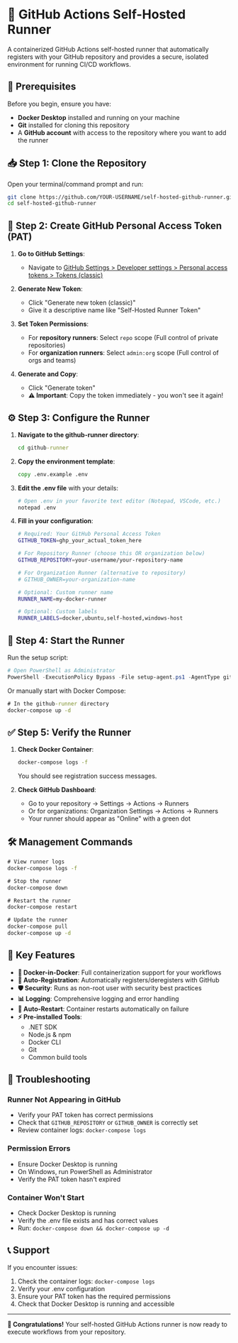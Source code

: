 # 🚀 GitHub Actions Self-Hosted Runner

A containerized GitHub Actions self-hosted runner that automatically registers with your GitHub repository and provides a secure, isolated environment for running CI/CD workflows.

## 🔧 Prerequisites

Before you begin, ensure you have:
- **Docker Desktop** installed and running on your machine
- **Git** installed for cloning this repository
- A **GitHub account** with access to the repository where you want to add the runner

## 📥 Step 1: Clone the Repository

Open your terminal/command prompt and run:

```bash
git clone https://github.com/YOUR-USERNAME/self-hosted-github-runner.git
cd self-hosted-github-runner
```

## 🔑 Step 2: Create GitHub Personal Access Token (PAT)

1. **Go to GitHub Settings**:
   - Navigate to [GitHub Settings > Developer settings > Personal access tokens > Tokens (classic)](https://github.com/settings/tokens)

2. **Generate New Token**:
   - Click "Generate new token (classic)"
   - Give it a descriptive name like "Self-Hosted Runner Token"

3. **Set Token Permissions**:
   - For **repository runners**: Select `repo` scope (Full control of private repositories)
   - For **organization runners**: Select `admin:org` scope (Full control of orgs and teams)

4. **Generate and Copy**:
   - Click "Generate token"
   - **⚠️ Important**: Copy the token immediately - you won't see it again!

## ⚙️ Step 3: Configure the Runner

1. **Navigate to the github-runner directory**:
   ```cmd
   cd github-runner
   ```

2. **Copy the environment template**:
   ```cmd
   copy .env.example .env
   ```

3. **Edit the .env file** with your details:
   ```bash
   # Open .env in your favorite text editor (Notepad, VSCode, etc.)
   notepad .env
   ```

4. **Fill in your configuration**:
   ```bash
   # Required: Your GitHub Personal Access Token
   GITHUB_TOKEN=ghp_your_actual_token_here
   
   # For Repository Runner (choose this OR organization below)
   GITHUB_REPOSITORY=your-username/your-repository-name
   
   # For Organization Runner (alternative to repository)
   # GITHUB_OWNER=your-organization-name
   
   # Optional: Custom runner name
   RUNNER_NAME=my-docker-runner
   
   # Optional: Custom labels
   RUNNER_LABELS=docker,ubuntu,self-hosted,windows-host
   ```

## 🚀 Step 4: Start the Runner

Run the setup script:

```powershell
# Open PowerShell as Administrator
PowerShell -ExecutionPolicy Bypass -File setup-agent.ps1 -AgentType github
```

Or manually start with Docker Compose:

```cmd
# In the github-runner directory
docker-compose up -d
```

## ✅ Step 5: Verify the Runner

1. **Check Docker Container**:
   ```cmd
   docker-compose logs -f
   ```
   You should see registration success messages.

2. **Check GitHub Dashboard**:
   - Go to your repository → Settings → Actions → Runners
   - Or for organizations: Organization Settings → Actions → Runners
   - Your runner should appear as "Online" with a green dot

## 🛠️ Management Commands

```cmd
# View runner logs
docker-compose logs -f

# Stop the runner
docker-compose down

# Restart the runner
docker-compose restart

# Update the runner
docker-compose pull
docker-compose up -d
```

## 🔑 Key Features

- **🐳 Docker-in-Docker**: Full containerization support for your workflows
- **🔄 Auto-Registration**: Automatically registers/deregisters with GitHub
- **🛡️ Security**: Runs as non-root user with security best practices
- **📊 Logging**: Comprehensive logging and error handling
- **🔄 Auto-Restart**: Container restarts automatically on failure
- **⚡ Pre-installed Tools**: 
  - .NET SDK
  - Node.js & npm
  - Docker CLI
  - Git
  - Common build tools

## 🔧 Troubleshooting

### Runner Not Appearing in GitHub
- Verify your PAT token has correct permissions
- Check that `GITHUB_REPOSITORY` or `GITHUB_OWNER` is correctly set
- Review container logs: `docker-compose logs`

### Permission Errors
- Ensure Docker Desktop is running
- On Windows, run PowerShell as Administrator
- Verify the PAT token hasn't expired

### Container Won't Start
- Check Docker Desktop is running
- Verify the .env file exists and has correct values
- Run: `docker-compose down && docker-compose up -d`

## 📞 Support

If you encounter issues:
1. Check the container logs: `docker-compose logs`
2. Verify your .env configuration
3. Ensure your PAT token has the required permissions
4. Check that Docker Desktop is running and accessible

---

**🎉 Congratulations!** Your self-hosted GitHub Actions runner is now ready to execute workflows from your repository.